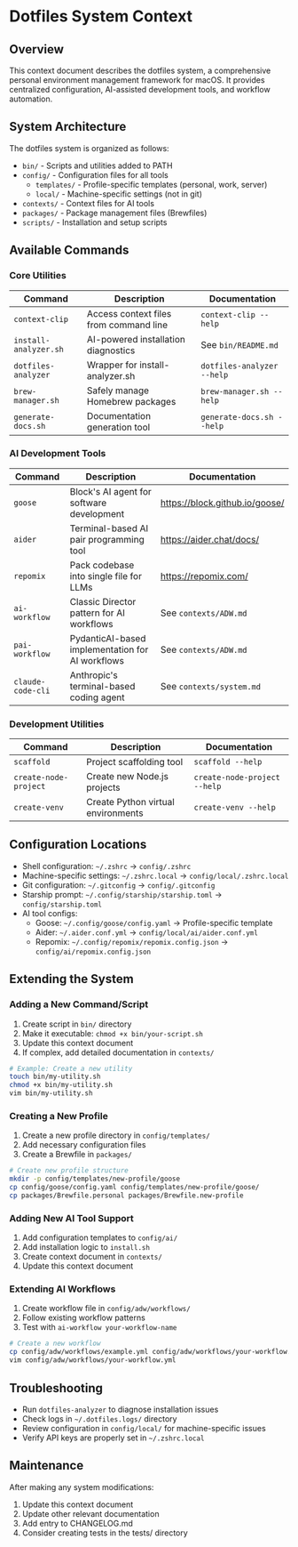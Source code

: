 # Dotfiles System Context

## Overview

This context document describes the dotfiles system, a comprehensive personal environment management framework for macOS. It provides centralized configuration, AI-assisted development tools, and workflow automation.

## System Architecture

The dotfiles system is organized as follows:

- `bin/` - Scripts and utilities added to PATH
- `config/` - Configuration files for all tools
  - `templates/` - Profile-specific templates (personal, work, server)
  - `local/` - Machine-specific settings (not in git)
- `contexts/` - Context files for AI tools
- `packages/` - Package management files (Brewfiles)
- `scripts/` - Installation and setup scripts

## Available Commands

### Core Utilities

| Command               | Description                            | Documentation              |
| --------------------- | -------------------------------------- | -------------------------- |
| `context-clip`        | Access context files from command line | `context-clip --help`      |
| `install-analyzer.sh` | AI-powered installation diagnostics    | See `bin/README.md`        |
| `dotfiles-analyzer`   | Wrapper for install-analyzer.sh        | `dotfiles-analyzer --help` |
| `brew-manager.sh`     | Safely manage Homebrew packages        | `brew-manager.sh --help`   |
| `generate-docs.sh`    | Documentation generation tool          | `generate-docs.sh --help`  |

### AI Development Tools

| Command           | Description                                      | Documentation                  |
| ----------------- | ------------------------------------------------ | ------------------------------ |
| `goose`           | Block's AI agent for software development        | https://block.github.io/goose/ |
| `aider`           | Terminal-based AI pair programming tool          | https://aider.chat/docs/       |
| `repomix`         | Pack codebase into single file for LLMs          | https://repomix.com/           |
| `ai-workflow`     | Classic Director pattern for AI workflows        | See `contexts/ADW.md`          |
| `pai-workflow`    | PydanticAI-based implementation for AI workflows | See `contexts/ADW.md`          |
| `claude-code-cli` | Anthropic's terminal-based coding agent          | See `contexts/system.md`       |

### Development Utilities

| Command               | Description                        | Documentation                |
| --------------------- | ---------------------------------- | ---------------------------- |
| `scaffold`            | Project scaffolding tool           | `scaffold --help`            |
| `create-node-project` | Create new Node.js projects        | `create-node-project --help` |
| `create-venv`         | Create Python virtual environments | `create-venv --help`         |

## Configuration Locations

- Shell configuration: `~/.zshrc` → `config/.zshrc`
- Machine-specific settings: `~/.zshrc.local` → `config/local/.zshrc.local`
- Git configuration: `~/.gitconfig` → `config/.gitconfig`
- Starship prompt: `~/.config/starship/starship.toml` → `config/starship.toml`
- AI tool configs:
  - Goose: `~/.config/goose/config.yaml` → Profile-specific template
  - Aider: `~/.aider.conf.yml` → `config/local/ai/aider.conf.yml`
  - Repomix: `~/.config/repomix/repomix.config.json` → `config/ai/repomix.config.json`

## Extending the System

### Adding a New Command/Script

1. Create script in `bin/` directory
2. Make it executable: `chmod +x bin/your-script.sh`
3. Update this context document
4. If complex, add detailed documentation in `contexts/`

```bash
# Example: Create a new utility
touch bin/my-utility.sh
chmod +x bin/my-utility.sh
vim bin/my-utility.sh
```

### Creating a New Profile

1. Create a new profile directory in `config/templates/`
2. Add necessary configuration files
3. Create a Brewfile in `packages/`

```bash
# Create new profile structure
mkdir -p config/templates/new-profile/goose
cp config/goose/config.yaml config/templates/new-profile/goose/
cp packages/Brewfile.personal packages/Brewfile.new-profile
```

### Adding New AI Tool Support

1. Add configuration templates to `config/ai/`
2. Add installation logic to `install.sh`
3. Create context document in `contexts/`
4. Update this context document

### Extending AI Workflows

1. Create workflow file in `config/adw/workflows/`
2. Follow existing workflow patterns
3. Test with `ai-workflow your-workflow-name`

```bash
# Create a new workflow
cp config/adw/workflows/example.yml config/adw/workflows/your-workflow.yml
vim config/adw/workflows/your-workflow.yml
```

## Troubleshooting

- Run `dotfiles-analyzer` to diagnose installation issues
- Check logs in `~/.dotfiles.logs/` directory
- Review configuration in `config/local/` for machine-specific issues
- Verify API keys are properly set in `~/.zshrc.local`

## Maintenance

After making any system modifications:
1. Update this context document
2. Update other relevant documentation
3. Add entry to CHANGELOG.md
4. Consider creating tests in the tests/ directory
